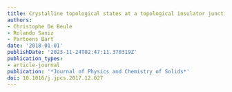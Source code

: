 ```yaml
---
title: Crystalline topological states at a topological insulator junction
authors:
- Christophe De Beule
- Rolando Saniz
- Partoens Bart
date: '2018-01-01'
publishDate: '2023-11-24T02:47:11.370319Z'
publication_types:
- article-journal
publication: '*Journal of Physics and Chemistry of Solids*'
doi: 10.1016/j.jpcs.2017.12.027
---
```

